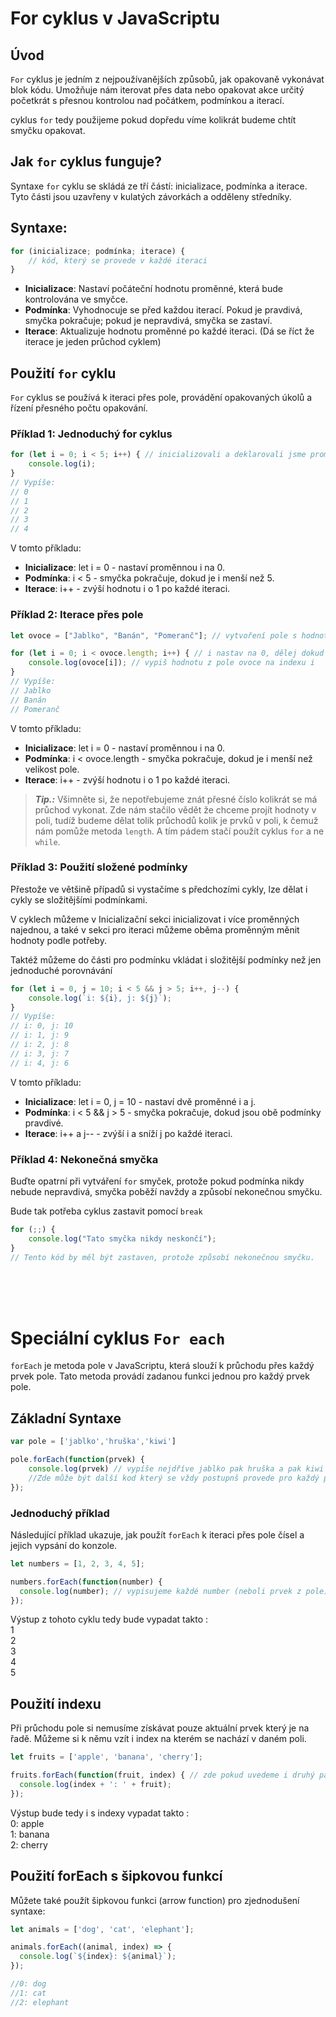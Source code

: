 # For cyklus v JavaScriptu

## Úvod

`For` cyklus je jedním z nejpoužívanějších způsobů, jak opakovaně vykonávat blok kódu. Umožňuje nám iterovat přes data nebo opakovat akce určitý početkrát s přesnou kontrolou nad počátkem, podmínkou a iterací.

cyklus `for` tedy použijeme pokud dopředu víme kolikrát budeme chtít smyčku opakovat.

## Jak `for` cyklus funguje?

Syntaxe `for` cyklu se skládá ze tří částí: inicializace, podmínka a iterace. Tyto části jsou uzavřeny v kulatých závorkách a odděleny středníky.

## Syntaxe:
```javascript
for (inicializace; podmínka; iterace) {
    // kód, který se provede v každé iteraci
}
```
- **Inicializace**: Nastaví počáteční hodnotu proměnné, která bude kontrolována ve smyčce.
- **Podmínka**: Vyhodnocuje se před každou iterací. Pokud je pravdivá, smyčka pokračuje; pokud je nepravdivá, smyčka se zastaví.
- **Iterace**: Aktualizuje hodnotu proměnné po každé iteraci. (Dá se říct že iterace je jeden průchod cyklem)

## Použití `for` cyklu
`For` cyklus se používá k iteraci přes pole, provádění opakovaných úkolů a řízení přesného počtu opakování.

### Příklad 1: Jednoduchý for cyklus
```javascript
for (let i = 0; i < 5; i++) { // inicializovali a deklarovali jsme proměnnou i, zadali podmínku, a určili co se s i stane po každém průchodu
    console.log(i);
}
// Vypíše:
// 0
// 1
// 2
// 3
// 4
```
V tomto příkladu:
- **Inicializace**: let i = 0 - nastaví proměnnou i na 0.
- **Podmínka**: i < 5 - smyčka pokračuje, dokud je i menší než 5.
- **Iterace**: i++ - zvýší hodnotu i o 1 po každé iteraci.

### Příklad 2: Iterace přes pole
```javascript
let ovoce = ["Jablko", "Banán", "Pomeranč"]; // vytvoření pole s hodnotami

for (let i = 0; i < ovoce.length; i++) { // i nastav na 0, dělej dokud i je menší než velikost pole, zvětšuj i o 1 po každém průchodu
    console.log(ovoce[i]); // vypiš hodnotu z pole ovoce na indexu i
}
// Vypíše:
// Jablko
// Banán
// Pomeranč
```
V tomto příkladu:
- **Inicializace**: let i = 0 - nastaví proměnnou i na 0.
- **Podmínka**: i < ovoce.length - smyčka pokračuje, dokud je i menší než velikost pole.
- **Iterace**: i++ - zvýší hodnotu i o 1 po každé iteraci.

>***Tip.:*** Všimněte si, že nepotřebujeme znát přesné číslo kolikrát se má průchod  vykonat. Zde nám stačilo vědět že chceme projít hodnoty v poli, tudíž budeme dělat tolik průchodů kolik je prvků v poli, k čemuž nám pomůže metoda `length`. A tím pádem stačí použít cyklus `for` a ne `while`.

### Příklad 3: Použití složené podmínky
Přestože ve většině případů si vystačíme s předchozími cykly, lze dělat i cykly se složitějšími podmínkami.

V cyklech můžeme v Inicializační sekci inicializovat i více proměnných najednou, a také v sekci pro iteraci můžeme oběma proměnným měnit hodnoty podle potřeby.

Taktéž můžeme do části pro podmínku vkládat i složitější podmínky než jen jednoduché porovnávání
```javascript
for (let i = 0, j = 10; i < 5 && j > 5; i++, j--) {
    console.log(`i: ${i}, j: ${j}`);
}
// Vypíše:
// i: 0, j: 10
// i: 1, j: 9
// i: 2, j: 8
// i: 3, j: 7
// i: 4, j: 6
```
V tomto příkladu:
- **Inicializace**: let i = 0, j = 10 - nastaví dvě proměnné i a j.
- **Podmínka**: i < 5 && j > 5 - smyčka pokračuje, dokud jsou obě podmínky pravdivé.
- **Iterace**: i++ a j-- - zvýší i a sníží j po každé iteraci.

### Příklad 4: Nekonečná smyčka
Buďte opatrní při vytváření `for` smyček, protože pokud podmínka nikdy nebude nepravdivá, smyčka poběží navždy a způsobí nekonečnou smyčku.

Bude tak potřeba cyklus zastavit pomocí `break`

```javascript
for (;;) {
    console.log("Tato smyčka nikdy neskončí");
}
// Tento kód by měl být zastaven, protože způsobí nekonečnou smyčku.
```
<br>
<br>
<br>

# Speciální cyklus `For each`

`forEach` je metoda pole v JavaScriptu, která slouží k průchodu přes každý prvek pole. Tato metoda provádí zadanou funkci jednou pro každý prvek pole.

## Základní Syntaxe

```javascript
var pole = ['jablko','hruška','kiwi']

pole.forEach(function(prvek) {
    console.log(prvek) // vypíše nejdříve jablko pak hruška a pak kiwi
    //Zde může být další kod který se vždy postupnš provede pro každý prvek v poli které procházíme
});
```

### Jednoduchý příklad
Následující příklad ukazuje, jak použít `forEach` k iteraci přes pole čísel a jejich vypsání do konzole.

```javascript
let numbers = [1, 2, 3, 4, 5];

numbers.forEach(function(number) {
  console.log(number); // vypisujeme každé number (neboli prvek z pole) do konzole
});
```
Výstup z tohoto cyklu tedy bude vypadat takto :
<br>1 <br>
2<br>
3<br>
4<br>
5<br>

## Použití indexu
Při průchodu pole si nemusíme získávat pouze aktuální prvek který je na řadě. Můžeme si k němu vzít i index na kterém se nachází v daném poli.

```javascript
let fruits = ['apple', 'banana', 'cherry'];

fruits.forEach(function(fruit, index) { // zde pokud uvedeme i druhý parametr tak se do něj bude ukládat index pro aktuální prvek
  console.log(index + ': ' + fruit);
});
```

Výstup bude tedy i s indexy vypadat takto : <br>
0: apple<br>
1: banana<br>
2: cherry<br>

## Použití forEach s šipkovou funkcí
Můžete také použít šipkovou funkci (arrow function) pro zjednodušení syntaxe:
```javascript
let animals = ['dog', 'cat', 'elephant'];

animals.forEach((animal, index) => {
  console.log(`${index}: ${animal}`);
});

//0: dog
//1: cat
//2: elephant
```
